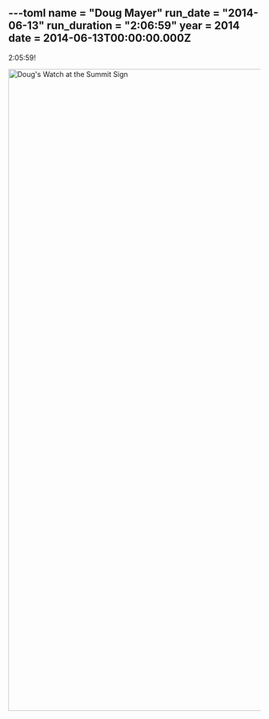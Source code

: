 ---toml
name = "Doug Mayer"
run_date = "2014-06-13"
run_duration = "2:06:59"
year = 2014
date = 2014-06-13T00:00:00.000Z
---

2:05:59!

<img src="/assets/images/uploads/tumblrn7ck9bsr0e1teh94yo11280.jpg" alt="Doug's Watch at the Summit Sign" width="960" height="1280" class="img-fluid">
